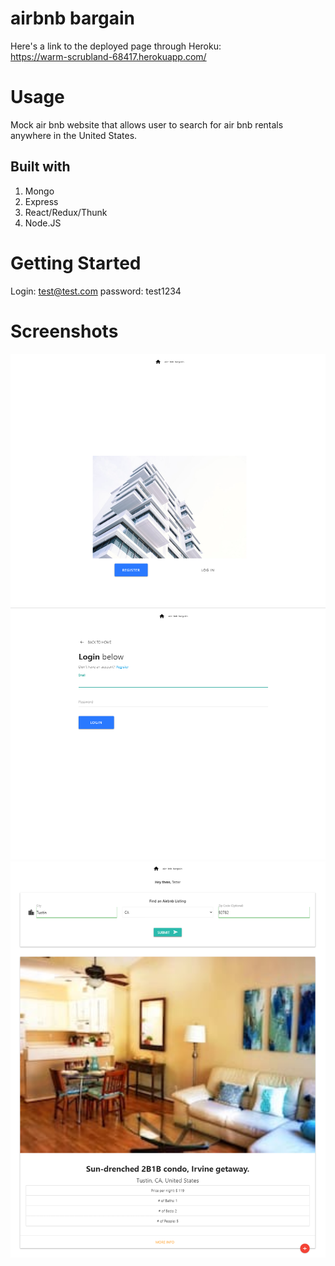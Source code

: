 # airbnb bargain

Here's a link to the deployed page through Heroku: <br>
https://warm-scrubland-68417.herokuapp.com/

# Usage
Mock air bnb website that allows user to search for air bnb rentals anywhere in the United States. 

## Built with 
  1. Mongo
  2. Express
  3. React/Redux/Thunk
  4. Node.JS
  
# Getting Started


Login: test@test.com
password: test1234

# Screenshots

![Landing Page](./client/images/airbnb1.png)
![Login Page](./client/images/airbnb2.png)
![Search Page](./client/images/airbnb3.png)



